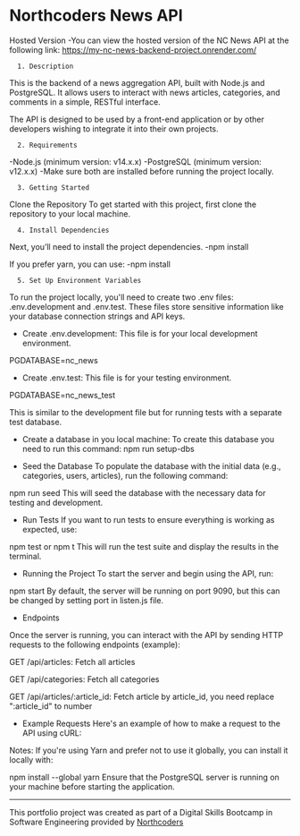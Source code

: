 # Northcoders News API

Hosted Version
-You can view the hosted version of the NC News API at the following link:
https://my-nc-news-backend-project.onrender.com/

      1. Description

This is the backend of a news aggregation API, built with Node.js and PostgreSQL. It allows users to interact with news articles, categories, and comments in a simple, RESTful interface.

The API is designed to be used by a front-end application or by other developers wishing to integrate it into their own projects.

      2. Requirements

-Node.js (minimum version: v14.x.x)
-PostgreSQL (minimum version: v12.x.x)
-Make sure both are installed before running the project locally.

      3. Getting Started

Clone the Repository
To get started with this project, first clone the repository to your local machine.

      4. Install Dependencies

Next, you’ll need to install the project dependencies.
-npm install

If you prefer yarn, you can use:
-npm install

      5. Set Up Environment Variables

To run the project locally, you'll need to create two .env files: .env.development and .env.test. These files store sensitive information like your database connection strings and API keys.

- Create .env.development:
  This file is for your local development environment.

PGDATABASE=nc_news

- Create .env.test:
  This file is for your testing environment.

PGDATABASE=nc_news_test

This is similar to the development file but for running tests with a separate test database.

- Create a database in you local machine:
  To create this database you need to run this command:
  npm run setup-dbs

- Seed the Database
  To populate the database with the initial data (e.g., categories, users, articles), run the following command:

npm run seed
This will seed the database with the necessary data for testing and development.

- Run Tests
  If you want to run tests to ensure everything is working as expected, use:

npm test or npm t
This will run the test suite and display the results in the terminal.

- Running the Project
  To start the server and begin using the API, run:

npm start
By default, the server will be running on port 9090, but this can be changed by setting port in listen.js file.

- Endpoints

Once the server is running, you can interact with the API by sending HTTP requests to the following endpoints (example):

GET /api/articles: Fetch all articles

GET /api/categories: Fetch all categories

GET /api/articles/:article_id: Fetch article by article_id, you need replace ":article_id" to number

- Example Requests
  Here's an example of how to make a request to the API using cURL:

Notes:
If you're using Yarn and prefer not to use it globally, you can install it locally with:

npm install --global yarn
Ensure that the PostgreSQL server is running on your machine before starting the application.

---

This portfolio project was created as part of a Digital Skills Bootcamp in Software Engineering provided by [Northcoders](https://northcoders.com/)
